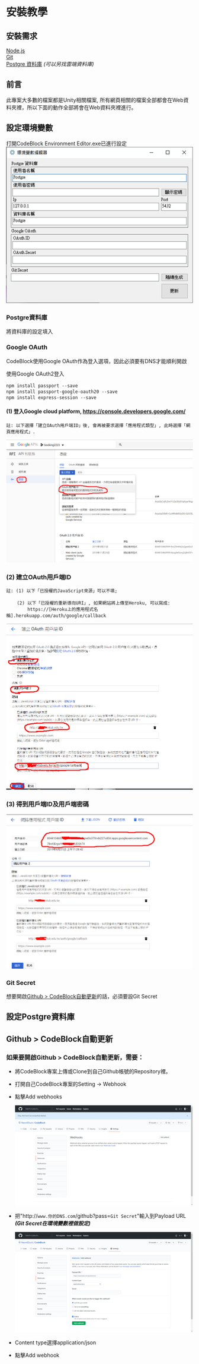 # 安裝教學

## 安裝需求
[Node.js](https://nodejs.org/)  
[Git](https://git-scm.com/downloads)  
[Postgre 資料庫](https://www.postgresql.org/download/) *(可以另找雲端資料庫)*

## 前言
此專案大多數的檔案都是Unity相關檔案, 所有網頁相關的檔案全部都會在Web資料夾裡，所以下面的動作全部將會在Web資料夾裡進行。

## 設定環境變數
打開CodeBlock Environment Editor.exe已進行設定  
<img src="imgs/CodeBlock Environment Editor.png" alt="CodeBlock Environment Editor"/>

### **Postgre資料庫**
將資料庫的設定填入

### **Google OAuth**
CodeBlock使用Google OAuth作為登入選項，因此必須要有DNS才能順利開啟

使用Google OAuth2登入
```
npm install passport --save
npm install passport-google-oauth20 --save
npm install express-session --save
```

#### (1) 登入Google cloud platform, https://console.developers.google.com/
```
註: 以下選擇「建立OAuth用戶端ID」後, 會再被要求選擇「應用程式類型」, 此時選擇「網頁應用程式」.
```
 <img src="imgs/A-01.jpg" alt="Webhook"/>

### (2) 建立OAuth用戶端ID
```
註: (1) 以下「已授櫂的JavaScript來源」可以不填;

    (2) 以下「已授櫂的重新導向URI」, 如果網站將上傳至Heroku, 可以寫成:
        https://[Heroku上的應用程式名稱].herokuapp.com/auth/google/callback
```

 <img src="imgs/A-02.jpg" alt="Webhook"/>

### (3) 得到用戶端ID及用戶端密碼 
<img src="imgs/A-03.jpg" alt="Webhook"/>

### **Git Secret**
想要開啟[Github > CodeBlock自動更新](#GHCB)的話，必須要設Git Secret

## 設定Postgre資料庫


## Github > CodeBlock自動更新<a name="GHCB"></a>
### 如果要開啟Github > CodeBlock自動更新，需要：
- 將CodeBlock專案上傳或Clone到自己Github帳號的Repository裡。
- 打開自己CodeBlock專案的Setting -> Webhook
- 點擊Add webhooks

  <img src="imgs/Webhook.png" alt="Webhook"/>

- 把"http://```www.你的DNS.com```/github?pass=```Git Secret```"輸入到Payload URL ***(Git Secret在環境變數裡做設定)***

  <img src="imgs/Payload.png" alt="Payload"/>

- Content type選擇application/json
- 點擊Add webhook
